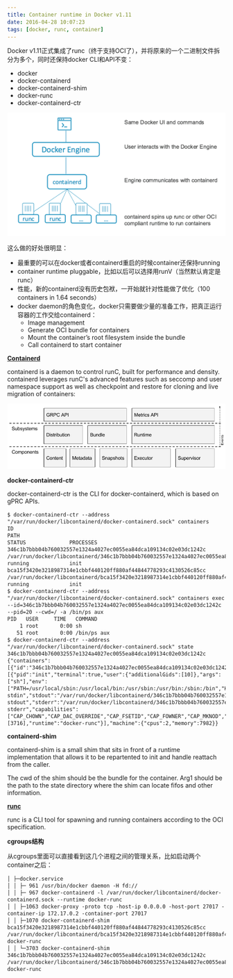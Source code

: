 ```yaml
---
title: Container runtime in Docker v1.11
date: 2016-04-28 10:07:23
tags: [docker, runc, container]
---
```


Docker v1.11正式集成了runc（终于支持OCI了），并将原来的一个二进制文件拆分为多个，同时还保持docker CLI和API不变：

* docker
* docker-containerd
* docker-containerd-shim
* docker-runc
* docker-containerd-ctr

![](/images/docker-v11.png)

这么做的好处很明显：

* 最重要的可以在docker或者containerd重启的时候container还保持running
* container runtime pluggable，比如以后可以选择用runV（当然默认肯定是runc）
* 性能，新的containerd没有历史包袱，一开始就针对性能做了优化（100 containers in 1.64 seconds）
* docker daemon的角色变化，docker只需要做少量的准备工作，把真正运行容器的工作交给containerd：
	* Image management
	* Generate OCI bundle for containers
	* Mount the container’s root filesystem inside the bundle
	* Call containerd to start container

**[Containerd](https://github.com/docker/containerd)**

containerd is a daemon to control runC, built for performance and density. containerd leverages runC's advanced features such as seccomp and user namespace support as well as checkpoint and restore for cloning and live migration of containers:

![](/images/containerd.png)

**docker-containerd-ctr**

docker-containerd-ctr is the CLI for docker-containerd, which is based on gPRC APIs.

```
$ docker-containerd-ctr --address "/var/run/docker/libcontainerd/docker-containerd.sock" containers
ID                                                                 PATH                                                                                             STATUS              PROCESSES
346c1b7bbb04b760032557e1324a4027ec0055ea84dca109134c02e03dc1242c   /var/run/docker/libcontainerd/346c1b7bbb04b760032557e1324a4027ec0055ea84dca109134c02e03dc1242c   running             init
bca15f3420e3218987314e1cbbf440120ff880af44844778293c4130526c85cc   /var/run/docker/libcontainerd/bca15f3420e3218987314e1cbbf440120ff880af44844778293c4130526c85cc   running             init
$ docker-containerd-ctr --address "/var/run/docker/libcontainerd/docker-containerd.sock" containers exec --id=346c1b7bbb04b760032557e1324a4027ec0055ea84dca109134c02e03dc1242c --pid=20 --cwd=/ -a /bin/ps aux
PID   USER     TIME   COMMAND
    1 root       0:00 sh
   51 root       0:00 /bin/ps aux
$ docker-containerd-ctr --address "/var/run/docker/libcontainerd/docker-containerd.sock" state 346c1b7bbb04b760032557e1324a4027ec0055ea84dca109134c02e03dc1242c
{"containers":[{"id":"346c1b7bbb04b760032557e1324a4027ec0055ea84dca109134c02e03dc1242c","bundlePath":"/var/run/docker/libcontainerd/346c1b7bbb04b760032557e1324a4027ec0055ea84dca109134c02e03dc1242c","processes":[{"pid":"init","terminal":true,"user":{"additionalGids":[10]},"args":["sh"],"env":["PATH=/usr/local/sbin:/usr/local/bin:/usr/sbin:/usr/bin:/sbin:/bin","HOSTNAME=346c1b7bbb04","TERM=xterm"],"cwd":"/","systemPid":3716,"stdin":"/var/run/docker/libcontainerd/346c1b7bbb04b760032557e1324a4027ec0055ea84dca109134c02e03dc1242c/init-stdin","stdout":"/var/run/docker/libcontainerd/346c1b7bbb04b760032557e1324a4027ec0055ea84dca109134c02e03dc1242c/init-stdout","stderr":"/var/run/docker/libcontainerd/346c1b7bbb04b760032557e1324a4027ec0055ea84dca109134c02e03dc1242c/init-stderr","capabilities":["CAP_CHOWN","CAP_DAC_OVERRIDE","CAP_FSETID","CAP_FOWNER","CAP_MKNOD","CAP_NET_RAW","CAP_SETGID","CAP_SETUID","CAP_SETFCAP","CAP_SETPCAP","CAP_NET_BIND_SERVICE","CAP_SYS_CHROOT","CAP_KILL","CAP_AUDIT_WRITE"]}],"status":"running","pids":[3716],"runtime":"docker-runc"}],"machine":{"cpus":2,"memory":7982}}
```

**containerd-shim**

containerd-shim is a small shim that sits in front of a runtime implementation that allows it to be repartented to init and handle reattach from the caller.

The cwd of the shim should be the bundle for the container.  Arg1 should be the path to the state directory where the shim can locate fifos and other information.

**[runc](https://github.com/opencontainers/runc.git)**

runc is a CLI tool for spawning and running containers according to the OCI specification.

**cgroups结构**

从cgroups里面可以直接看到这几个进程之间的管理关系，比如启动两个container之后：

```
│ ├─docker.service
│ │ ├─ 961 /usr/bin/docker daemon -H fd://
│ │ ├─ 967 docker-containerd -l /var/run/docker/libcontainerd/docker-containerd.sock --runtime docker-runc
│ │ ├─1063 docker-proxy -proto tcp -host-ip 0.0.0.0 -host-port 27017 -container-ip 172.17.0.2 -container-port 27017
│ │ ├─1070 docker-containerd-shim bca15f3420e3218987314e1cbbf440120ff880af44844778293c4130526c85cc /var/run/docker/libcontainerd/bca15f3420e3218987314e1cbbf440120ff880af44844778293c4130526c85cc docker-runc
│ │ └─3703 docker-containerd-shim 346c1b7bbb04b760032557e1324a4027ec0055ea84dca109134c02e03dc1242c /var/run/docker/libcontainerd/346c1b7bbb04b760032557e1324a4027ec0055ea84dca109134c02e03dc1242c docker-runc
```
